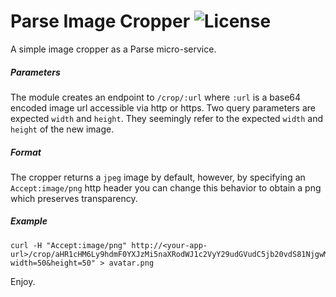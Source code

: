 Parse Image Cropper ![License](https://img.shields.io/badge/License-MIT-blue.svg?style=flat-square)
====================

A simple image cropper as a Parse micro-service. 

##### Parameters
The module creates an endpoint to `/crop/:url` where `:url` is a base64 encoded image url
accessible via http or https. Two query parameters are expected `width` and `height`. They
seemingly refer to the expected `width` and `height` of the new image. 

##### Format
The cropper returns a `jpeg` image by default, however, by specifying an `Accept:image/png`
http header you can change this behavior to obtain a png which preserves transparency.

##### Example

```
curl -H "Accept:image/png" http://<your-app-url>/crop/aHR1cHM6Ly9hdmF0YXJzMi5naXRodWJ1c2VyY29udGVudC5jb20vdS81NjgwMjU2P3Y9MyZzPTQ2MA==?width=50&height=50" > avatar.png
```

Enjoy.
